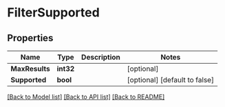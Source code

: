 # FilterSupported

## Properties
Name | Type | Description | Notes
------------ | ------------- | ------------- | -------------
**MaxResults** | **int32** |  | [optional] 
**Supported** | **bool** |  | [optional] [default to false]

[[Back to Model list]](../README.md#documentation-for-models) [[Back to API list]](../README.md#documentation-for-api-endpoints) [[Back to README]](../README.md)


